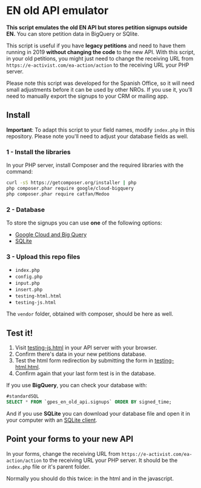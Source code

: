 # EN old API emulator

**This script emulates the old EN API but stores petition signups outside EN.** You can store petition data in BigQuery or SQlite.

This script is useful if you have **legacy petitions** and need to have them running in 2019 **without changing the code** to the new API.  With this script, in your old petitions, you might just need to change the receiving URL from `https://e-activist.com/ea-action/action` to the receiving URL your PHP server. 

Please note this script was developed for the Spanish Office, so it will need small adjustments before it can be used by other NROs. If you use it, you’ll need to manually export the signups to your CRM or mailing app. 

## Install

**Important**: To adapt this script to your field names, modify `index.php` in this repository. Please note you'll need to adjust your database fields as well.

### 1 - Install the libraries

In your PHP server, install Composer and the required libraries with the command:

```bash
curl -sS https://getcomposer.org/installer | php
php composer.phar require google/cloud-bigquery
php composer.phar require catfan/Medoo
```

### 2 - Database

To store the signups you can use **one** of the following options:

* [Google Cloud and Big Query](BIGQUERY.md)
* [SQLite](SQLITE.md)

### 3 - Upload this repo files

* `index.php`
* `config.php`
* `input.php`
* `insert.php`
* `testing-html.html`
* `testing-js.html`

The `vendor` folder, obtained with composer, should be here as well. 

## Test it!

1. Visit [testing-js.html](testing-js.html) in your API server with your browser. 
2. Confirm there's data in your new petitions database. 
3. Test the html form redirection by submitting the form in [testing-html.html](testing-html.html).
4. Confirm again that your last form test is in the database.

If you use **BigQuery**, you can check your database with:

```sql
#standardSQL
SELECT * FROM `gpes_en_old_api.signups` ORDER BY signed_time;
```

And if you use **SQLite** you can download your database file and open it in your computer with an [SQLite client](http://sqlitebrowser.org/).

## Point your forms to your new API

In your forms, change the receiving URL from `https://e-activist.com/ea-action/action` to the receiving URL your PHP server. It should be the `index.php` file or it's parent folder.

Normally you should do this twice: in the html and in the javascript.